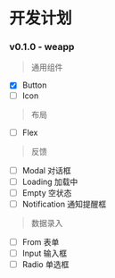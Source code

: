 # 开发计划

### v0.1.0  - weapp

> 通用组件

- [x] Button
- [ ] Icon

> 布局

- [ ] Flex

> 反馈

- [ ] Modal 对话框
- [ ] Loading 加载中
- [ ] Empty 空状态
- [ ] Notification 通知提醒框

> 数据录入

- [ ] From 表单
- [ ] Input 输入框
- [ ] Radio 单选框